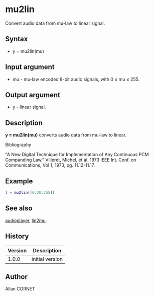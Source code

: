# mu2lin

Convert audio data from mu-law to linear signal.

## Syntax

- y = mu2lin(mu)

## Input argument

- mu - mu-law encoded 8-bit audio signals, with 0 ≤ mu ≤ 255.

## Output argument

- y - linear signal.

## Description

  <p><b>y = mu2lin(mu)</b> converts audio data from mu-law to linear.</p>

Bibliography

"A New Digital Technique for Implementation of Any Continuous PCM Companding Law," Villeret, Michel, et al. 1973 IEEE Int. Conf. on Communications, Vol 1, 1973, pg. 11.12-11.17.

## Example

```matlab
l = mu2lin([0:20:255])
```

## See also

[audioplayer](audioplayer.md), [lin2mu](lin2mu.md).

## History

| Version | Description     |
| ------- | --------------- |
| 1.0.0   | initial version |

## Author

Allan CORNET
